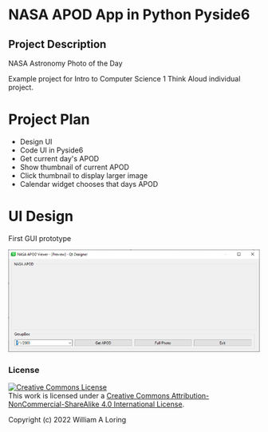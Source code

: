 # NASA APOD App in Python Pyside6
## Project Description
NASA Astronomy Photo of the Day

Example project for Intro to Computer Science 1 Think Aloud individual project.

# Project Plan
- Design UI
- Code UI in Pyside6
- Get current day's APOD
- Show thumbnail of current APOD
- Click thumbnail to display larger image
- Calendar widget chooses that days APOD

# UI Design
First GUI prototype

![](/images/gui_design_1.png)

### License
<a rel="license" href="http://creativecommons.org/licenses/by-nc-sa/4.0/"><img alt="Creative Commons License" style="border-width:0" src="https://i.creativecommons.org/l/by-nc-sa/4.0/88x31.png" /></a><br />This work is licensed under a <a rel="license" href="http://creativecommons.org/licenses/by-nc-sa/4.0/">Creative Commons Attribution-NonCommercial-ShareAlike 4.0 International License</a>.

Copyright (c) 2022 William A Loring
